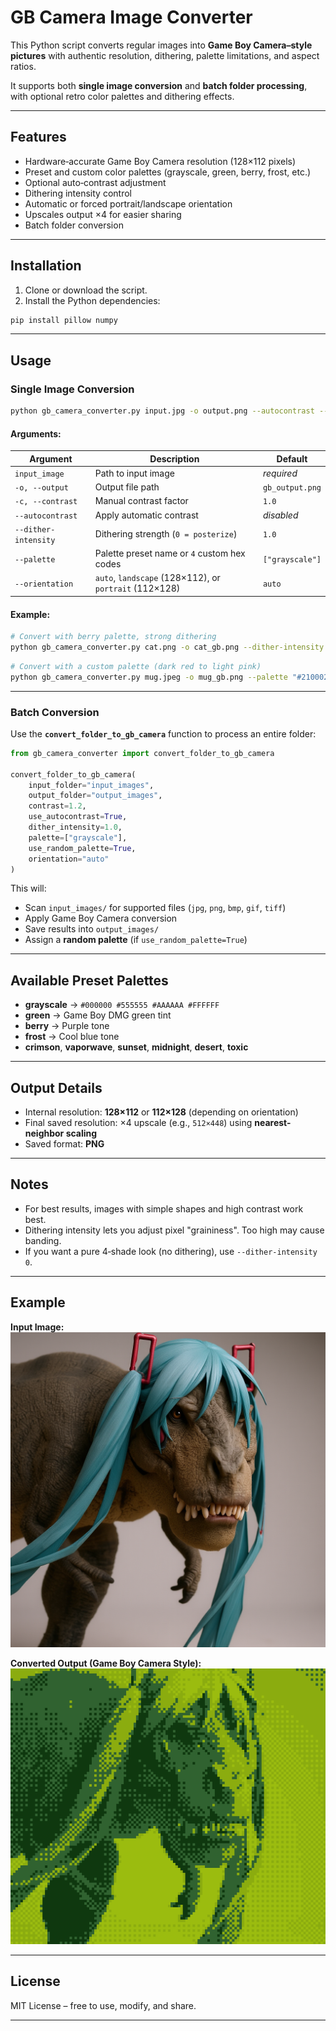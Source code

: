 # GB Camera Image Converter

This Python script converts regular images into **Game Boy Camera–style pictures** with authentic resolution, dithering, palette limitations, and aspect ratios.

It supports both **single image conversion** and **batch folder processing**, with optional retro color palettes and dithering effects.

***

## Features
- Hardware‑accurate Game Boy Camera resolution (128×112 pixels)
- Preset and custom color palettes (grayscale, green, berry, frost, etc.)
- Optional auto‑contrast adjustment
- Dithering intensity control
- Automatic or forced portrait/landscape orientation
- Upscales output ×4 for easier sharing
- Batch folder conversion

***

## Installation

1. Clone or download the script.
2. Install the Python dependencies:

```bash
pip install pillow numpy
```

***

## Usage

### Single Image Conversion

```bash
python gb_camera_converter.py input.jpg -o output.png --autocontrast --palette green
```

#### Arguments:

| Argument | Description | Default |
|----------|-------------|---------|
| `input_image` | Path to input image | *required* |
| `-o, --output` | Output file path | `gb_output.png` |
| `-c, --contrast` | Manual contrast factor | `1.0` |
| `--autocontrast` | Apply automatic contrast | *disabled* |
| `--dither-intensity` | Dithering strength (`0 = posterize`) | `1.0` |
| `--palette` | Palette preset name or `4` custom hex codes | `["grayscale"]` |
| `--orientation` | `auto`, `landscape` (128×112), or `portrait` (112×128) | `auto` |

#### Example:
```bash
# Convert with berry palette, strong dithering
python gb_camera_converter.py cat.png -o cat_gb.png --dither-intensity 1.5 --palette berry
```

```bash
# Convert with a custom palette (dark red to light pink)
python gb_camera_converter.py mug.jpeg -o mug_gb.png --palette "#210002" "#64000b" "#b51d2a" "#ffd8d6"
```

***

### Batch Conversion

Use the **`convert_folder_to_gb_camera`** function to process an entire folder:

```python
from gb_camera_converter import convert_folder_to_gb_camera

convert_folder_to_gb_camera(
    input_folder="input_images",
    output_folder="output_images",
    contrast=1.2,
    use_autocontrast=True,
    dither_intensity=1.0,
    palette=["grayscale"],
    use_random_palette=True,
    orientation="auto"
)
```

This will:
- Scan `input_images/` for supported files (`jpg`, `png`, `bmp`, `gif`, `tiff`)
- Apply Game Boy Camera conversion
- Save results into `output_images/`
- Assign a **random palette** (if `use_random_palette=True`)

***

## Available Preset Palettes

- **grayscale** → `#000000 #555555 #AAAAAA #FFFFFF`
- **green** → Game Boy DMG green tint
- **berry** → Purple tone
- **frost** → Cool blue tone
- **crimson**, **vaporwave**, **sunset**, **midnight**, **desert**, **toxic**

***

## Output Details
- Internal resolution: **128×112** or **112×128** (depending on orientation)
- Final saved resolution: ×4 upscale (e.g., `512×448`) using **nearest-neighbor scaling**
- Saved format: **PNG**

***

## Notes
- For best results, images with simple shapes and high contrast work best.
- Dithering intensity lets you adjust pixel "graininess". Too high may cause banding.
- If you want a pure 4‑shade look (no dithering), use `--dither-intensity 0`.

***

## Example

**Input Image:**
![Mikusaurus](assets/demo_og.png)

**Converted Output (Game Boy Camera Style):**
![Mikusaurus GB Converted](assets/demo_gb.png)

***

## License
MIT License – free to use, modify, and share.

***
